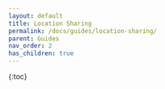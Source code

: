 ```yaml
---
layout: default
title: Location Sharing
permalink: /docs/guides/location-sharing/
parent: Guides
nav_order: 2
has_children: true
---
```

{:toc}